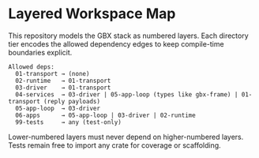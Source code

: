 # Layered Workspace Map

This repository models the GBX stack as numbered layers. Each directory tier
encodes the allowed dependency edges to keep compile-time boundaries explicit.

```
Allowed deps:
  01-transport → (none)
  02-runtime   → 01-transport
  03-driver    → 01-transport
  04-services  → 03-driver | 05-app-loop (types like gbx-frame) | 01-transport (reply payloads)
  05-app-loop  → 03-driver
  06-apps      → 05-app-loop | 03-driver | 02-runtime
  99-tests     → any (test-only)
```

Lower-numbered layers must never depend on higher-numbered layers. Tests remain
free to import any crate for coverage or scaffolding.
